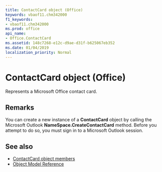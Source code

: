 ```yaml
---
title: ContactCard object (Office)
keywords: vbaof11.chm342000
f1_keywords:
- vbaof11.chm342000
ms.prod: office
api_name:
- Office.ContactCard
ms.assetid: 148c7268-e12c-d9ae-d31f-b625067eb352
ms.date: 01/04/2019
localization_priority: Normal
---
```



# ContactCard object (Office)

Represents a Microsoft Office contact card.


## Remarks

You can create a new instance of a **ContactCard** object by calling the Microsoft Outlook **NameSpace.CreateContactCard** method. Before you attempt to do so, you must sign in to a Microsoft Outlook session.


## See also

- [ContactCard object members](overview/library-reference/contactcard-members-office.md)
- [Object Model Reference](overview/library-reference/reference-object-library-reference-for-office.md)
